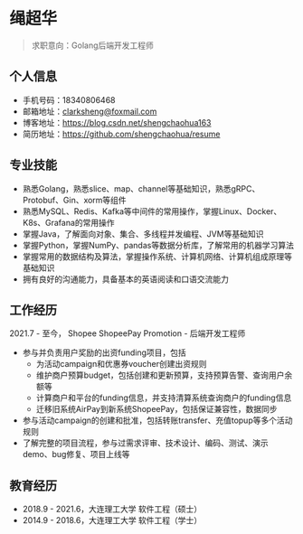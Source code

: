 # 绳超华
> 求职意向：Golang后端开发工程师
## 个人信息
- 手机号码：18340806468
- 邮箱地址：clarksheng@foxmail.com
- 博客地址：https://blog.csdn.net/shengchaohua163
- 简历地址：https://github.com/shengchaohua/resume

## 专业技能
- 熟悉Golang，熟悉slice、map、channel等基础知识，熟悉gRPC、Protobuf、Gin、xorm等组件
- 熟悉MySQL、Redis、Kafka等中间件的常用操作，掌握Linux、Docker、K8s、Grafana的常用操作
- 掌握Java，了解面向对象、集合、多线程并发编程、JVM等基础知识
- 掌握Python，掌握NumPy、pandas等数据分析库，了解常用的机器学习算法
- 掌握常用的数据结构及算法，掌握操作系统、计算机网络、计算机组成原理等基础知识
- 拥有良好的沟通能力，具备基本的英语阅读和口语交流能力

## 工作经历
2021.7 - 至今， Shopee ShopeePay Promotion - 后端开发工程师
- 参与并负责用户奖励的出资funding项目，包括
    - 为活动campaign和优惠券voucher创建出资规则
    - 维护商户预算budget，包括创建和更新预算，支持预算告警、查询用户余额等
    - 计算商户和平台的funding信息，并支持清算系统查询商户的funding信息
    - 迁移旧系统AirPay到新系统ShopeePay，包括保证兼容性，数据同步
- 参与活动campaign的创建和批准，包括转账transfer、充值topup等多个活动规则
- 了解完整的项目流程，参与过需求评审、技术设计、编码、测试、演示demo、bug修复、项目上线等
## 教育经历
- 2018.9 - 2021.6，大连理工大学 软件工程（硕士）
- 2014.9 - 2018.6，大连理工大学 软件工程（学士）